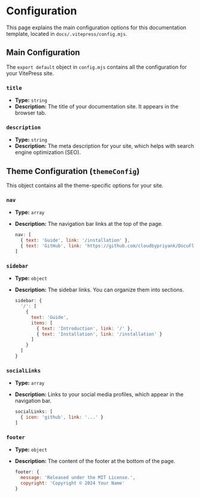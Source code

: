 # Configuration

This page explains the main configuration options for this documentation template, located in `docs/.vitepress/config.mjs`.

## Main Configuration

The `export default` object in `config.mjs` contains all the configuration for your VitePress site.

### `title`

*   **Type:** `string`
*   **Description:** The title of your documentation site. It appears in the browser tab.

### `description`

*   **Type:** `string`
*   **Description:** The meta description for your site, which helps with search engine optimization (SEO).

## Theme Configuration (`themeConfig`)

This object contains all the theme-specific options for your site.

### `nav`

*   **Type:** `array`
*   **Description:** The navigation bar links at the top of the page.

    ```javascript
    nav: [
      { text: 'Guide', link: '/installation' },
      { text: 'GitHub', link: 'https://github.com/cloudbypriyank/DocuFlow' }
    ]
    ```

### `sidebar`

*   **Type:** `object`
*   **Description:** The sidebar links. You can organize them into sections.

    ```javascript
    sidebar: {
      '/': [
        {
          text: 'Guide',
          items: [
            { text: 'Introduction', link: '/' },
            { text: 'Installation', link: '/installation' }
          ]
        }
      ]
    }
    ```

### `socialLinks`

*   **Type:** `array`
*   **Description:** Links to your social media profiles, which appear in the navigation bar.

    ```javascript
    socialLinks: [
      { icon: 'github', link: '...' }
    ]
    ```

### `footer`

*   **Type:** `object`
*   **Description:** The content of the footer at the bottom of the page.

    ```javascript
    footer: {
      message: 'Released under the MIT License.',
      copyright: 'Copyright © 2024 Your Name'
    }
    ```